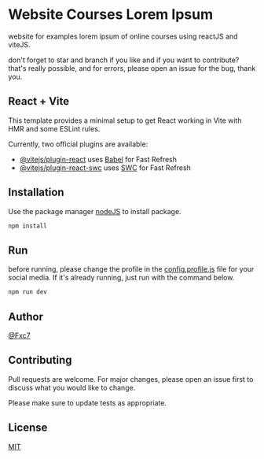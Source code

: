 # Website Courses Lorem Ipsum

website for examples lorem ipsum of online courses using reactJS and viteJS.

don't forget to star and branch if you like and if you want to contribute? that's really possible, and for errors, please open an issue for the bug, thank you.

## React + Vite

This template provides a minimal setup to get React working in Vite with HMR and some ESLint rules.

Currently, two official plugins are available:

- [@vitejs/plugin-react](https://github.com/vitejs/vite-plugin-react/blob/main/packages/plugin-react/README.md) uses [Babel](https://babeljs.io/) for Fast Refresh
- [@vitejs/plugin-react-swc](https://github.com/vitejs/vite-plugin-react-swc) uses [SWC](https://swc.rs/) for Fast Refresh

## Installation

Use the package manager [nodeJS](https://nodejs.org/en/download) to install package.

```bash
npm install
```
## Run

before running, please change the profile in the [config.profile.js](https://github.com/Fxc7/react-vite-web/blob/master/config.profile.js) file for your social media. If it's already running, just run with the command below.

```bash
npm run dev
```

## Author
[@Fxc7](https://github.com/Fxc7)

## Contributing

Pull requests are welcome. For major changes, please open an issue first
to discuss what you would like to change.

Please make sure to update tests as appropriate.

## License

[MIT](https://choosealicense.com/licenses/mit/)